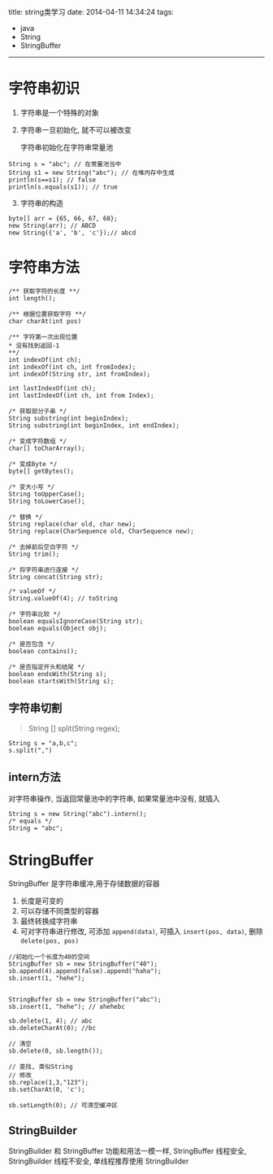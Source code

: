 title: string类学习
date: 2014-04-11 14:34:24
tags:
- java
- String
- StringBuffer
---
# 字符串初识 #
1. 字符串是一个特殊的对象
    
2. 字符串一旦初始化, 就不可以被改变

    字符串初始化在字符串常量池
~~~~~~
String s = "abc"; // 在常量池当中
String s1 = new String("abc"); // 在堆内存中生成
println(s==s1); // false
println(s.equals(s1)); // true
~~~~~~
3. 字符串的构造
~~~~~~
byte[] arr = {65, 66, 67, 68};
new String(arr); // ABCD
new String({'a', 'b', 'c'});// abcd
~~~~~~

# 字符串方法 #
~~~~~~
/** 获取字符的长度 **/
int length(); 

/** 根据位置获取字符 **/
char charAt(int pos)

/** 字符第一次出现位置
* 没有找到返回-1
**/
int indexOf(int ch);
int indexOf(int ch, int fromIndex);
int indexOf(String str, int fromIndex);

int lastIndexOf(int ch);
int lastIndexOf(int ch, int from Index);

/* 获取部分子串 */
String substring(int beginIndex);
String substring(int beginIndex, int endIndex);

/* 变成字符数组 */
char[] toCharArray();

/* 变成Byte */
byte[] getBytes();

/* 变大小写 */
String toUpperCase();
String toLowerCase();

/* 替换 */
String replace(char old, char new);
String replace(CharSequence old, CharSequence new);

/* 去掉前后空白字符 */
String trim();

/* 将字符串进行连接 */
String concat(String str);

/* valueOf */
String.valueOf(4); // toString

/* 字符串比较 */
boolean equalsIgnoreCase(String str);
boolean equals(Object obj);

/* 是否包含 */
boolean contains();

/* 是否指定开头和结尾 */
boolean endsWith(String s);
boolean startsWith(String s);
~~~~~~
## 字符串切割 ##
> String [] split(String regex);


~~~~~~
String s = "a,b,c";
s.split(",")
~~~~~~

## intern方法 ##
对字符串操作, 当返回常量池中的字符串, 如果常量池中没有, 就插入
~~~~~~
String s = new String("abc").intern();
/* equals */
String = "abc";
~~~~~~

# StringBuffer #
StringBuffer 是字符串缓冲,用于存储数据的容器

1. 长度是可变的
2. 可以存储不同类型的容器
3. 最终转换成字符串
4. 可对字符串进行修改, 可添加 `append(data)`,
可插入 `insert(pos, data)`, 删除 `delete(pos, pos)`
~~~~~~
//初始化一个长度为40的空间
StringBuffer sb = new StringBuffer("40"); 
sb.append(4).append(false).append("haha");
sb.insert(1, "hehe");


StringBuffer sb = new StringBuffer("abc");
sb.insert(1, "hehe"); // ahehebc

sb.delete(1, 4); // abc
sb.deleteCharAt(0); //bc

// 清空
sb.delete(0, sb.length());

// 查找, 类似String
// 修改
sb.replace(1,3,"123");
sb.setCharAt(0, 'c');

sb.setLength(0); // 可清空缓冲区
~~~~~~

## StringBuilder ##
StringBuilder 和 StringBuffer 功能和用法一模一样,
StringBuffer 线程安全, StringBuilder 线程不安全,
单线程推荐使用 StringBuilder

